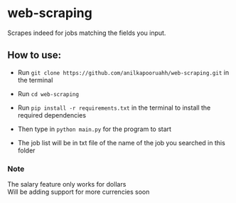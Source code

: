 # web-scraping
Scrapes indeed for jobs matching the fields you input.

## How to use:
- Run `git clone https://github.com/anilkapooruahh/web-scraping.git` in the terminal
- Run `cd web-scraping`
- Run `pip install -r requirements.txt` in the terminal to install the required dependencies  
 
- Then type in `python main.py` for the program to start

- The job list will be in txt file of the name of the job you searched in this folder

### Note
The salary feature only works for dollars  
Will be adding support for more currencies soon
